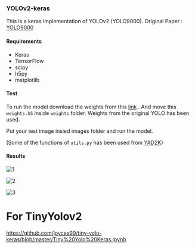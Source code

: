 ### YOLOv2-keras

This is a keras implementation of YOLOv2 (YOLO9000). Original Paper : [YOLO9000](https://arxiv.org/abs/1612.08242)

#### Requirements

* Keras
* TensorFlow
* scipy
* h5py
* matplotlib

#### Test

To run the model download the weights from this [link](https://drive.google.com/drive/folders/1WjjuImQB0WbweNsbMcaOWSdqVFCKayS3) . And move this `weights.h5` inside `weights` folder. Weights from the original YOLO has been used.

Put your test image insied images folder and run the model.

(Some of the functions of `utils.py` has been used from [YAD2K](https://github.com/allanzelener/YAD2K))

#### Results

![1](https://github.com/ashishkg0022/YOLOv2-keras/blob/master/output_images/test_person.jpg)

![2](https://github.com/ashishkg0022/YOLOv2-keras/blob/master/output_images/test_cars_2.jpg)

![3](https://github.com/ashishkg0022/YOLOv2-keras/blob/master/output_images/test_giraffe.jpg)


# For TinyYolov2
https://github.com/joycex99/tiny-yolo-keras/blob/master/Tiny%20Yolo%20Keras.ipynb

